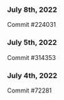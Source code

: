 ### July 8th, 2022

Commit #224031

### July 5th, 2022

Commit #314353


### July 4th, 2022

Commit #72281
